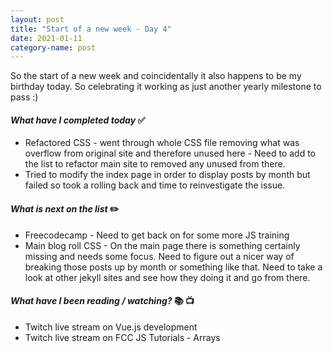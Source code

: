```yaml
---
layout: post
title: "Start of a new week - Day 4"
date: 2021-01-11
category-name: post
---
```


So the start of a new week and coincidentally it also happens to be my birthday today.  So celebrating it working as just another yearly milestone to pass :)

#### ***What have I completed today*** :white_check_mark:

- Refactored CSS - went through whole CSS file removing what was overflow from original site and therefore unused here - Need to add to the list to refactor main site to removed any unused from there.
- Tried to modify the index page in order to display posts by month but failed so took a rolling back and time to reinvestigate the issue.

#### ***What is next on the list*** :pencil2:

- Freecodecamp - Need to get back on for some more JS training
- Main blog roll CSS - On the main page there is something certainly missing and needs some focus.  Need to figure out a nicer way of breaking those posts up by month or something like that.  Need to take a look at other jekyll sites and see how they doing it and go from there.

#### ***What have I been reading / watching?*** :books: :tv:

- Twitch live stream on Vue.js development
- Twitch live stream on FCC JS Tutorials - Arrays

